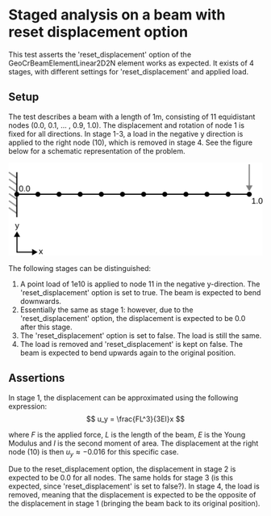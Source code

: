 # Staged analysis on a beam with reset displacement option

This test asserts the 'reset_displacement' option of the GeoCrBeamElementLinear2D2N element works as expected. It exists of 4 stages, with different settings for 'reset_displacement' and applied load.

## Setup
The test describes a beam with a length of 1m, consisting of 11 equidistant nodes (0.0, 0.1, ... , 0.9, 1.0). The displacement and rotation of node 1 is fixed for all directions. In stage 1-3, a load in the negative y direction is applied to the right node (10), which is removed in stage 4. See the figure below for a schematic representation of the problem. 

![MeshStructure](MeshStructure.svg)

The following stages can be distinguished:
1. A point load of 1e10 is applied to node 11 in the negative y-direction. The 'reset_displacement' option is set to true. The beam is expected to bend downwards.
2. Essentially the same as stage 1: however, due to the 'reset_displacement' option, the displacement is expected to be 0.0 after this stage.
3. The 'reset_displacement' option is set to false. The load is still the same.
4. The load is removed and 'reset_displacement' is kept on false. The beam is expected to bend upwards again to the original position.

## Assertions
In stage 1, the displacement can be approximated using the following expression:
$$ u_y = \frac{FL^3}{3EI}x $$

where $F$ is the applied force, $L$ is the length of the beam, $E$ is the Young Modulus and $I$ is the second moment of area. The displacement at the right node (10) is then $u_y \approx -0.016$ for this specific case.

Due to the reset_displacement option, the displacement in stage 2 is expected to be 0.0 for all nodes. The same holds for stage 3 (is this expected, since 'reset_displacement' is set to false?). In stage 4, the load is removed, meaning that the displacement is expected to be the opposite of the displacement in stage 1 (bringing the beam back to its original position).

